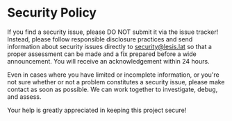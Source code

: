 # Security Policy

If you find a security issue, please DO NOT submit it via the issue tracker! Instead, please follow responsible disclosure practices and send information about security issues directly to [security@lesis.lat](mailto:security@lesis.lat) so that a proper assessment can be made and a fix prepared before a wide announcement. You will receive an acknowledgement within 24 hours.

Even in cases where you have limited or incomplete information, or you're not sure whether or not a problem constitutes a security issue, please make contact as soon as possible. We can work together to investigate, debug, and assess.

Your help is greatly appreciated in keeping this project secure!
